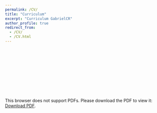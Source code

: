```yaml
---
permalink: /CV/
title: "Curriculum"
excerpt: "Curriculum GabrielCR"
author_profile: true
redirect_from: 
  - /CV/
  - /CV.html
---
```


<object data="/assets/other/CV GCR 2023.pdf" type="application/pdf" width="700px" height="700px">
    <embed src="/assets/other/CV GCR 2023.pdf">
        <p>This browser does not support PDFs. Please download the PDF to view it: <a href="/assets/other/CV GCR 2023.pdf">Download PDF</a>.</p>
    </embed>
</object>
